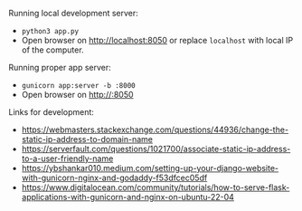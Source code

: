 Running local development server: 
 - `python3 app.py`
 - Open browser on [http://localhost:8050](http://localhost:8050) or replace `localhost` with local IP of the computer. 

Running proper app server: 
 - `gunicorn app:server -b :8000`
 - Open browser on [http://<IP>:8050](http://<IP>:8050)

 Links for development:
 - https://webmasters.stackexchange.com/questions/44936/change-the-static-ip-address-to-domain-name
 - https://serverfault.com/questions/1021700/associate-static-ip-address-to-a-user-friendly-name
 - https://ybshankar010.medium.com/setting-up-your-django-website-with-gunicorn-nginx-and-godaddy-f53dfcec05df
 - https://www.digitalocean.com/community/tutorials/how-to-serve-flask-applications-with-gunicorn-and-nginx-on-ubuntu-22-04